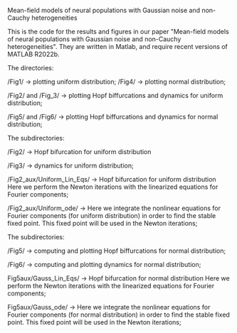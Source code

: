 Mean-field models of neural populations with Gaussian noise and non-Cauchy
heterogeneities

This is the code for the results and figures in our paper "Mean-field models of neural 
populations with Gaussian noise and non-Cauchy heterogeneities". 
They are written in Matlab, and require recent versions of MATLAB R2022b.

The directories:

/Fig1/ -> plotting uniform distribution;
/Fig4/ -> plotting normal distribution;

/Fig2/ and /Fig_3/ -> plotting Hopf biffurcations and dynamics for uniform distribution;

/Fig5/ and /Fig6/  -> plotting Hopf biffurcations and dynamics for normal distribution;

The subdirectories:

/Fig2/ -> Hopf bifurcation for uniform distribution

/Fig3/ -> dynamics for uniform distribution;

/Fig2_aux/Uniform_Lin_Eqs/ -> Hopf bifurcation for uniform distribution
Here we perform the Newton iterations with the linearized 
equations for Fourier components;

/Fig2_aux/Uniform_ode/ -> Here we integrate the nonlinear equations 
for Fourier components (for uniform distribution) in order to find the stable fixed point. 
This fixed point will be used in the Newton iterations;

The subdirectories:

/Fig5/ -> computing and plotting Hopf biffurcations for normal distribution;

/Fig6/ -> computing and plotting dynamics for normal distribution;

Fig5aux/Gauss_Lin_Eqs/ -> Hopf bifurcation for normal distribution
Here we perform the Newton iterations with the linearized 
equations for Fourier components;

Fig5aux/Gauss_ode/ -> Here we integrate the nonlinear equations 
for Fourier components (for normal distribution) in order to find the stable fixed point. 
This fixed point will be used in the Newton iterations;
